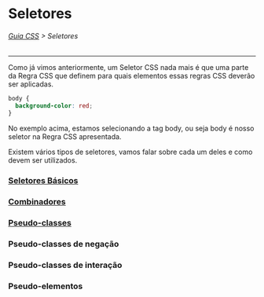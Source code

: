 # Seletores
###### [Guia CSS](../README.md) > Seletores
---

Como já vimos anteriormente, um Seletor CSS nada mais é que uma parte da Regra CSS que definem para quais elementos essas regras CSS deverão ser aplicadas.

```css
body {
  background-color: red;
}
```
No exemplo acima, estamos selecionando a tag body, ou seja body é nosso seletor na Regra CSS apresentada.

Existem vários tipos de seletores, vamos falar sobre cada um deles e como devem ser utilizados.
 
### [Seletores Básicos](./seletores-basicos.md)
### [Combinadores](./combinadores.md)
### [Pseudo-classes](./pseudo-classes.md)
### Pseudo-classes de negação
### Pseudo-classes de interação
### Pseudo-elementos
